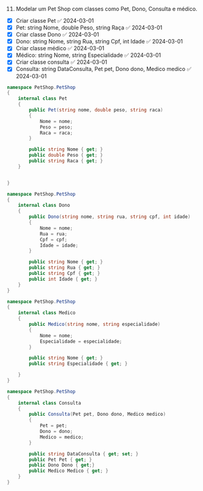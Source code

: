 11. Modelar um Pet Shop com classes como Pet, Dono, Consulta e médico.

- [x] Criar classe Pet ✅ 2024-03-01
- [x] Pet: string Nome, double Peso, string Raça ✅ 2024-03-01
- [x] Criar classe Dono ✅ 2024-03-01
- [x] Dono: string Nome, string Rua, string Cpf, int Idade ✅ 2024-03-01
- [x] Criar classe médico ✅ 2024-03-01
- [x] Médico: string Nome,  string Especialidade ✅ 2024-03-01
- [x] Criar classe consulta ✅ 2024-03-01
- [x] Consulta: string DataConsulta, Pet pet, Dono dono, Medico medico ✅ 2024-03-01

```C#
namespace PetShop.PetShop
{
    internal class Pet
    {
        public Pet(string nome, double peso, string raca)
        {
            Nome = nome;
            Peso = peso;
            Raca = raca;
        }

        public string Nome { get; }
        public double Peso { get; }
        public string Raca { get; }
    }


}
```

```C#
namespace PetShop.PetShop
{
    internal class Dono
    {
        public Dono(string nome, string rua, string cpf, int idade)
        {
            Nome = nome;
            Rua = rua;
            Cpf = cpf;
            Idade = idade;
        }

        public string Nome { get; }
        public string Rua { get; }
        public string Cpf { get; }
        public int Idade { get; }
    }
}
```

```C#
namespace PetShop.PetShop
{
    internal class Medico
    {
        public Medico(string nome, string especialidade)
        {
            Nome = nome;
            Especialidade = especialidade;
        }

        public string Nome { get; }
        public string Especialidade { get; }

    }
}
```

```C#
namespace PetShop.PetShop
{
    internal class Consulta
    {
        public Consulta(Pet pet, Dono dono, Medico medico)
        {
            Pet = pet;
            Dono = dono;
            Medico = medico;
        }

        public string DataConsulta { get; set; }
        public Pet Pet { get; }
        public Dono Dono { get;}
        public Medico Medico { get; }
    }
}


```